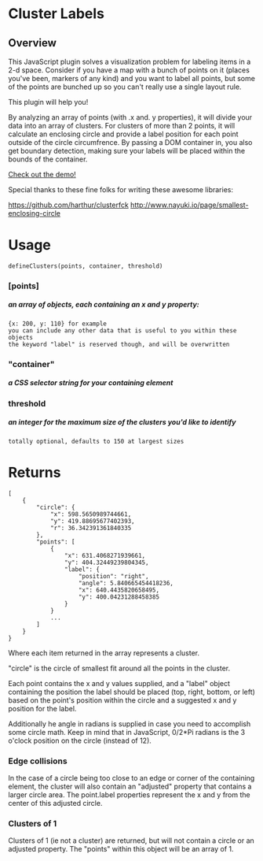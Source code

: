 # Cluster Labels

## Overview

This JavaScript plugin solves a visualization problem for labeling items in a 2-d space. Consider if you have a map with a bunch of points on it (places you've been, markers of any kind) and you want to label all points, but some of the points are bunched up so you can't really use a single layout rule.  

This plugin will help you!  

By analyzing an array of points (with .x and. y properties), it will divide your data into an array of clusters. For clusters of more than 2 points, it will calculate an enclosing circle and provide a label position for each point outside of the circle circumfrence. By passing a DOM container in, you also get boundary detection, making sure your labels will be placed within the bounds of the container.

[Check out the demo!](http://chrisgonzalez.github.io/cluster-labels/)

Special thanks to these fine folks for writing these awesome libraries:

https://github.com/harthur/clusterfck
http://www.nayuki.io/page/smallest-enclosing-circle

# Usage

```
defineClusters(points, container, threshold)
```

### [points]
##### an array of objects, each containing an x and y property:

	{x: 200, y: 110} for example
    you can include any other data that is useful to you within these objects
    the keyword "label" is reserved though, and will be overwritten

### "container"
##### a CSS selector string for your containing element

### threshold
##### an integer for the maximum size of the clusters you'd like to identify

	totally optional, defaults to 150 at largest sizes


# Returns

```
[
	{
		"circle": {
			"x": 598.5650989744661,
			"y": 419.88695677402393,
			"r": 36.342391361840335
		},
		"points": [
			{
				"x": 631.4068271939661,
				"y": 404.32449239804345,
				"label": {
					"position": "right",
					"angle": 5.840665454418236,
					"x": 640.4435820658495,
					"y": 400.04231288458385
				}
			}
			...
		]
	}
}

```

Where each item returned in the array represents a cluster.

"circle" is the circle of smallest fit around all the points in the cluster.

Each point contains the x and y values supplied, and a "label" object containing the position the
label should be placed (top, right, bottom, or left) based on the point's position within the circle
and a suggested x and y position for the label.

Additionally he angle in radians is supplied in case you need to accomplish some circle math. Keep
in mind that in JavaScript, 0/2*Pi radians is the 3 o'clock position on the circle (instead of 12).

### Edge collisions

In the case of a circle being too close to an edge or corner of the containing element, the cluster
will also contain an "adjusted" property that contains a larger circle area. The point.label properties
represent the x and y from the center of this adjusted circle.

### Clusters of 1

Clusters of 1 (ie not a cluster) are returned, but will not contain a circle or an adjusted property.
The "points" within this object will be an array of 1.
